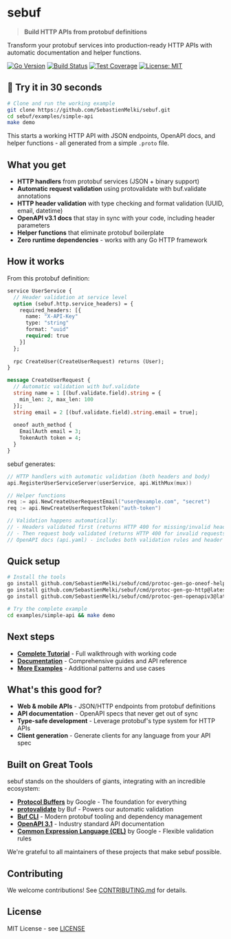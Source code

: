 # sebuf

> **Build HTTP APIs from protobuf definitions**

Transform your protobuf services into production-ready HTTP APIs with automatic documentation and helper functions.

[![Go Version](https://img.shields.io/github/go-mod/go-version/SebastienMelki/sebuf)](https://golang.org/)
[![Build Status](https://img.shields.io/github/actions/workflow/status/SebastienMelki/sebuf/ci.yml?branch=main)](https://github.com/SebastienMelki/sebuf/actions)
[![Test Coverage](https://img.shields.io/badge/coverage-85%25-green)](./coverage/)
[![License: MIT](https://img.shields.io/badge/License-MIT-yellow.svg)](https://opensource.org/licenses/MIT)

## 🚀 Try it in 30 seconds

```bash
# Clone and run the working example
git clone https://github.com/SebastienMelki/sebuf.git
cd sebuf/examples/simple-api
make demo
```

This starts a working HTTP API with JSON endpoints, OpenAPI docs, and helper functions - all generated from a simple `.proto` file.

## What you get

- **HTTP handlers** from protobuf services (JSON + binary support)
- **Automatic request validation** using protovalidate with buf.validate annotations
- **HTTP header validation** with type checking and format validation (UUID, email, datetime)
- **OpenAPI v3.1 docs** that stay in sync with your code, including header parameters
- **Helper functions** that eliminate protobuf boilerplate
- **Zero runtime dependencies** - works with any Go HTTP framework

## How it works

From this protobuf definition:
```protobuf
service UserService {
  // Header validation at service level
  option (sebuf.http.service_headers) = {
    required_headers: [{
      name: "X-API-Key"
      type: "string"
      format: "uuid"
      required: true
    }]
  };
  
  rpc CreateUser(CreateUserRequest) returns (User);
}

message CreateUserRequest {
  // Automatic validation with buf.validate
  string name = 1 [(buf.validate.field).string = {
    min_len: 2, max_len: 100
  }];
  string email = 2 [(buf.validate.field).string.email = true];
  
  oneof auth_method {
    EmailAuth email = 3;
    TokenAuth token = 4;
  }
}
```

sebuf generates:
```go
// HTTP handlers with automatic validation (both headers and body)
api.RegisterUserServiceServer(userService, api.WithMux(mux))

// Helper functions  
req := api.NewCreateUserRequestEmail("user@example.com", "secret")
req := api.NewCreateUserRequestToken("auth-token")

// Validation happens automatically:
// - Headers validated first (returns HTTP 400 for missing/invalid headers)
// - Then request body validated (returns HTTP 400 for invalid requests)
// OpenAPI docs (api.yaml) - includes both validation rules and header parameters
```

## Quick setup

```bash
# Install the tools
go install github.com/SebastienMelki/sebuf/cmd/protoc-gen-go-oneof-helper@latest
go install github.com/SebastienMelki/sebuf/cmd/protoc-gen-go-http@latest  
go install github.com/SebastienMelki/sebuf/cmd/protoc-gen-openapiv3@latest

# Try the complete example
cd examples/simple-api && make demo
```

## Next steps

- **[Complete Tutorial](./examples/simple-api/)** - Full walkthrough with working code
- **[Documentation](./docs/)** - Comprehensive guides and API reference  
- **[More Examples](./docs/examples/)** - Additional patterns and use cases

## What's this good for?

- **Web & mobile APIs** - JSON/HTTP endpoints from protobuf definitions
- **API documentation** - OpenAPI specs that never get out of sync
- **Type-safe development** - Leverage protobuf's type system for HTTP APIs
- **Client generation** - Generate clients for any language from your API spec

## Built on Great Tools

sebuf stands on the shoulders of giants, integrating with an incredible ecosystem:

- **[Protocol Buffers](https://protobuf.dev/)** by Google - The foundation for everything
- **[protovalidate](https://github.com/bufbuild/protovalidate)** by Buf - Powers our automatic validation  
- **[Buf CLI](https://buf.build/)** - Modern protobuf tooling and dependency management
- **[OpenAPI 3.1](https://spec.openapis.org/oas/v3.1.0)** - Industry standard API documentation
- **[Common Expression Language (CEL)](https://github.com/google/cel-go)** by Google - Flexible validation rules

We're grateful to all maintainers of these projects that make sebuf possible.

## Contributing

We welcome contributions! See [CONTRIBUTING.md](./CONTRIBUTING.md) for details.

## License

MIT License - see [LICENSE](./LICENSE)